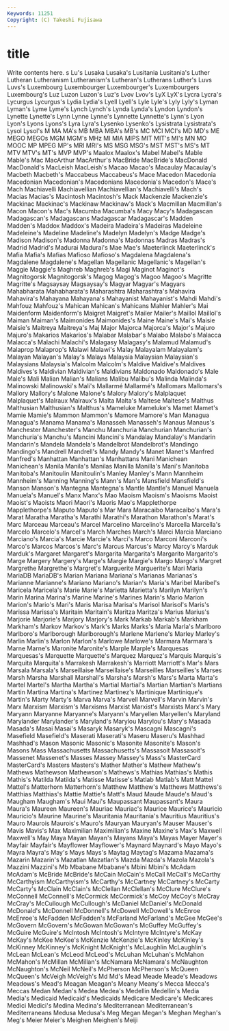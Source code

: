 ```yaml
---
Keywords: 11251 
Copyright: (C) Takeshi Fujisawa
---
```


# title

Write contents here.
s Lu's Lusaka Lusaka's Lusitania Lusitania's Luther Lutheran Lutheranism Lutheranism's
Lutheran's Lutherans Luther's Luvs Luvs's Luxembourg Luxembourger Luxembourger's Luxembourgers Luxembourg's
Luz Luzon Luzon's Luz's Lvov Lvov's LyX LyX's Lycra Lycra's
Lycurgus Lycurgus's Lydia Lydia's Lyell Lyell's Lyle Lyle's Lyly Lyly's
Lyman Lyman's Lyme Lyme's Lynch Lynch's Lynda Lynda's Lyndon Lyndon's
Lynette Lynette's Lynn Lynne Lynne's Lynnette Lynnette's Lynn's Lyon Lyon's
Lyons Lyons's Lyra Lyra's Lysenko Lysenko's Lysistrata Lysistrata's Lysol Lysol's
M MA MA's MB MBA MBA's MB's MC MCI MCI's
MD MD's ME MEGO MEGOs MGM MGM's MHz MI MIA
MIPS MIT MIT's MI's MN MO MOOC MP MPEG MP's
MRI MRI's MS MSG MSG's MST MST's MS's MT MTV
MTV's MT's MVP MVP's Maalox Maalox's Mabel Mabel's Mable Mable's
Mac MacArthur MacArthur's MacBride MacBride's MacDonald MacDonald's MacLeish MacLeish's Macao
Macao's Macaulay Macaulay's Macbeth Macbeth's Maccabeus Maccabeus's Mace Macedon Macedonia
Macedonian Macedonian's Macedonians Macedonia's Macedon's Mace's Mach Machiavelli Machiavellian Machiavellian's
Machiavelli's Mach's Macias Macias's Macintosh Macintosh's Mack Mackenzie Mackenzie's Mackinac
Mackinac's Mackinaw Mackinaw's Mack's Macmillan Macmillan's Macon Macon's Mac's Macumba
Macumba's Macy Macy's Madagascan Madagascan's Madagascans Madagascar Madagascar's Madden Madden's
Maddox Maddox's Madeira Madeira's Madeiras Madeleine Madeleine's Madeline Madeline's Madelyn
Madelyn's Madge Madge's Madison Madison's Madonna Madonna's Madonnas Madras Madras's
Madrid Madrid's Madurai Madurai's Mae Mae's Maeterlinck Maeterlinck's Mafia Mafia's
Mafias Mafioso Mafioso's Magdalena Magdalena's Magdalene Magdalene's Magellan Magellanic Magellanic's
Magellan's Maggie Maggie's Maghreb Maghreb's Magi Maginot Maginot's Magnitogorsk Magnitogorsk's
Magog Magog's Magoo Magoo's Magritte Magritte's Magsaysay Magsaysay's Magyar Magyar's
Magyars Mahabharata Mahabharata's Maharashtra Maharashtra's Mahavira Mahavira's Mahayana Mahayana's Mahayanist
Mahayanist's Mahdi Mahdi's Mahfouz Mahfouz's Mahican Mahican's Mahicans Mahler Mahler's
Mai Maidenform Maidenform's Maigret Maigret's Mailer Mailer's Maillol Maillol's Maiman
Maiman's Maimonides Maimonides's Maine Maine's Mai's Maisie Maisie's Maitreya Maitreya's
Maj Major Majorca Majorca's Major's Majuro Majuro's Makarios Makarios's Malabar
Malabar's Malabo Malabo's Malacca Malacca's Malachi Malachi's Malagasy Malagasy's Malamud
Malamud's Malaprop Malaprop's Malawi Malawi's Malay Malayalam Malayalam's Malayan Malayan's
Malay's Malays Malaysia Malaysian Malaysian's Malaysians Malaysia's Malcolm Malcolm's Maldive
Maldive's Maldives Maldives's Maldivian Maldivian's Maldivians Maldonado Maldonado's Male Male's
Mali Malian Malian's Malians Malibu Malibu's Malinda Malinda's Malinowski Malinowski's
Mali's Mallarmé Mallarmé's Mallomars Mallomars's Mallory Mallory's Malone Malone's Malory
Malory's Malplaquet Malplaquet's Malraux Malraux's Malta Malta's Maltese Maltese's Malthus
Malthusian Malthusian's Malthus's Mameluke Mameluke's Mamet Mamet's Mamie Mamie's Mammon
Mammon's Mamore Mamore's Man Managua Managua's Manama Manama's Manasseh Manasseh's
Manaus Manaus's Manchester Manchester's Manchu Manchuria Manchurian Manchurian's Manchuria's Manchu's
Mancini Mancini's Mandalay Mandalay's Mandarin Mandarin's Mandela Mandela's Mandelbrot Mandelbrot's
Mandingo Mandingo's Mandrell Mandrell's Mandy Mandy's Manet Manet's Manfred Manfred's
Manhattan Manhattan's Manhattans Mani Manichean Manichean's Manila Manila's Manilas Manilla
Manilla's Mani's Manitoba Manitoba's Manitoulin Manitoulin's Manley Manley's Mann Mannheim
Mannheim's Manning Manning's Mann's Man's Mansfield Mansfield's Manson Manson's Mantegna
Mantegna's Mantle Mantle's Manuel Manuela Manuela's Manuel's Manx Manx's Mao
Maoism Maoism's Maoisms Maoist Maoist's Maoists Maori Maori's Maoris Mao's
Mapplethorpe Mapplethorpe's Maputo Maputo's Mar Mara Maracaibo Maracaibo's Mara's Marat
Maratha Maratha's Marathi Marathi's Marathon Marathon's Marat's Marc Marceau Marceau's
Marcel Marcelino Marcelino's Marcella Marcella's Marcelo Marcelo's Marcel's March Marches
March's Marci Marcia Marciano Marciano's Marcia's Marcie Marcie's Marci's Marco
Marconi Marconi's Marco's Marcos Marcos's Marc's Marcus Marcus's Marcy Marcy's
Marduk Marduk's Margaret Margaret's Margarita Margarita's Margarito Margarito's Marge Margery
Margery's Marge's Margie Margie's Margo Margo's Margret Margrethe Margrethe's Margret's
Marguerite Marguerite's Mari Maria MariaDB MariaDB's Marian Mariana Mariana's Marianas
Marianas's Marianne Marianne's Mariano Mariano's Marian's Maria's Maribel Maribel's Maricela
Maricela's Marie Marie's Marietta Marietta's Marilyn Marilyn's Marin Marina Marina's
Marine Marine's Marines Marin's Mario Marion Marion's Mario's Mari's Maris
Marisa Marisa's Marisol Marisol's Maris's Marissa Marissa's Maritain Maritain's Maritza
Maritza's Marius Marius's Marjorie Marjorie's Marjory Marjory's Mark Markab Markab's
Markham Markham's Markov Markov's Mark's Marks Marks's Marla Marla's Marlboro
Marlboro's Marlborough Marlborough's Marlene Marlene's Marley Marley's Marlin Marlin's Marlon
Marlon's Marlowe Marlowe's Marmara Marmara's Marne Marne's Maronite Maronite's Marple
Marple's Marquesas Marquesas's Marquette Marquette's Marquez Marquez's Marquis Marquis's Marquita
Marquita's Marrakesh Marrakesh's Marriott Marriott's Mar's Mars Marsala Marsala's Marseillaise
Marseillaise's Marseilles Marseilles's Marses Marsh Marsha Marshall Marshall's Marsha's Marsh's
Mars's Marta Marta's Martel Martel's Martha Martha's Martial Martial's Martian
Martian's Martians Martin Martina Martina's Martinez Martinez's Martinique Martinique's Martin's
Marty Marty's Marva Marva's Marvell Marvell's Marvin Marvin's Marx Marxism
Marxism's Marxisms Marxist Marxist's Marxists Marx's Mary Maryann Maryanne Maryanne's
Maryann's Maryellen Maryellen's Maryland Marylander Marylander's Maryland's Marylou Marylou's Mary's
Masada Masada's Masai Masai's Masaryk Masaryk's Mascagni Mascagni's Masefield Masefield's
Maserati Maserati's Maseru Maseru's Mashhad Mashhad's Mason Masonic Masonic's Masonite
Masonite's Mason's Masons Mass Massachusetts Massachusetts's Massasoit Massasoit's Massenet Massenet's
Masses Massey Massey's Mass's MasterCard MasterCard's Masters Masters's Mather Mather's
Mathew Mathew's Mathews Mathewson Mathewson's Mathews's Mathias Mathias's Mathis Mathis's
Matilda Matilda's Matisse Matisse's Matlab Matlab's Matt Mattel Mattel's Matterhorn
Matterhorn's Matthew Matthew's Matthews Matthews's Matthias Matthias's Mattie Mattie's Matt's
Maud Maude Maude's Maud's Maugham Maugham's Maui Maui's Maupassant Maupassant's
Maura Maura's Maureen Maureen's Mauriac Mauriac's Maurice Maurice's Mauricio Mauricio's
Maurine Maurine's Mauritania Mauritania's Mauritius Mauritius's Mauro Maurois Maurois's Mauro's
Mauryan Mauryan's Mauser Mauser's Mavis Mavis's Max Maximilian Maximilian's Maxine
Maxine's Max's Maxwell Maxwell's May Maya Mayan Mayan's Mayans Maya's
Mayas Mayer Mayer's Mayfair Mayfair's Mayflower Mayflower's Maynard Maynard's Mayo
Mayo's Mayra Mayra's May's Mays Mays's Maytag Maytag's Mazama Mazama's
Mazarin Mazarin's Mazatlan Mazatlan's Mazda Mazda's Mazola Mazola's Mazzini Mazzini's
Mb Mbabane Mbabane's Mbini Mbini's McAdam McAdam's McBride McBride's McCain
McCain's McCall McCall's McCarthy McCarthyism McCarthyism's McCarthy's McCartney McCartney's McCarty
McCarty's McClain McClain's McClellan McClellan's McClure McClure's McConnell McConnell's McCormick
McCormick's McCoy McCoy's McCray McCray's McCullough McCullough's McDaniel McDaniel's McDonald
McDonald's McDonnell McDonnell's McDowell McDowell's McEnroe McEnroe's McFadden McFadden's McFarland
McFarland's McGee McGee's McGovern McGovern's McGowan McGowan's McGuffey McGuffey's McGuire
McGuire's McIntosh McIntosh's McIntyre McIntyre's McKay McKay's McKee McKee's McKenzie
McKenzie's McKinley McKinley's McKinney McKinney's McKnight McKnight's McLaughlin McLaughlin's McLean
McLean's McLeod McLeod's McLuhan McLuhan's McMahon McMahon's McMillan McMillan's McNamara
McNamara's McNaughton McNaughton's McNeil McNeil's McPherson McPherson's McQueen McQueen's McVeigh
McVeigh's Md Md's Mead Meade Meade's Meadows Meadows's Mead's Meagan
Meagan's Meany Meany's Mecca Mecca's Meccas Medan Medan's Medea Medea's
Medellin Medellin's Media Media's Medicaid Medicaid's Medicaids Medicare Medicare's Medicares
Medici Medici's Medina Medina's Mediterranean Mediterranean's Mediterraneans Medusa Medusa's Meg
Megan Megan's Meghan Meghan's Meg's Meier Meier's Meighen Meighen's Meiji
